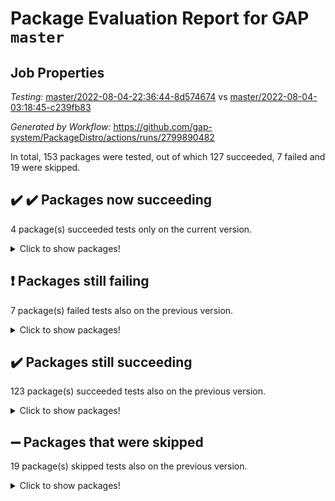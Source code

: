 # Package Evaluation Report for GAP `master`

## Job Properties

*Testing:* [master/2022-08-04-22:36:44-8d574674](https://github.com/gap-system/PackageDistro/blob/data/reports/master/2022-08-04-22:36:44-8d574674) vs [master/2022-08-04-03:18:45-c239fb83](https://github.com/gap-system/PackageDistro/blob/data/reports/master/2022-08-04-03:18:45-c239fb83)

*Generated by Workflow:* https://github.com/gap-system/PackageDistro/actions/runs/2799890482

In total, 153 packages were tested, out of which 127 succeeded, 7 failed and 19 were skipped.

## :heavy_check_mark: :heavy_check_mark: Packages now succeeding

4 package(s) succeeded tests only on the current version.
<details><summary>Click to show packages!</summary>

- ctbllib 1.3.4 [(success)](https://github.com/gap-system/PackageDistro/runs/7681753779?check_suite_focus=true) vs ctbllib 1.3.4 [(failure)](https://github.com/gap-system/PackageDistro/runs/7664534835?check_suite_focus=true)
- cvec 2.7.5 [(success)](https://github.com/gap-system/PackageDistro/runs/7681754052?check_suite_focus=true) vs cvec 2.7.5 [(failure)](https://github.com/gap-system/PackageDistro/runs/7664534984?check_suite_focus=true)
- orb 4.8.5 [(success)](https://github.com/gap-system/PackageDistro/runs/7681759865?check_suite_focus=true) vs orb 4.8.5 [(failure)](https://github.com/gap-system/PackageDistro/runs/7664538329?check_suite_focus=true)
- wedderga 4.10.2 [(success)](https://github.com/gap-system/PackageDistro/runs/7681763483?check_suite_focus=true) vs wedderga 4.10.2 [(failure)](https://github.com/gap-system/PackageDistro/runs/7664541029?check_suite_focus=true)
</details>

## :exclamation: Packages still failing

7 package(s) failed tests also on the previous version.
<details><summary>Click to show packages!</summary>

- atlasrep 2.1.3 [(failure)](https://github.com/gap-system/PackageDistro/runs/7681751908?check_suite_focus=true)
- francy 1.2.4 [(failure)](https://github.com/gap-system/PackageDistro/runs/7681755468?check_suite_focus=true)
- hap 1.46 [(failure)](https://github.com/gap-system/PackageDistro/runs/7681756546?check_suite_focus=true)
- packagemanager 1.2 [(failure)](https://github.com/gap-system/PackageDistro/runs/7681760000?check_suite_focus=true)
- recog 1.3.2 [(failure)](https://github.com/gap-system/PackageDistro/runs/7681760913?check_suite_focus=true)
- semigroups 4.0.0 [(failure)](https://github.com/gap-system/PackageDistro/runs/7681761259?check_suite_focus=true)
- yangbaxter 0.10.0 [(failure)](https://github.com/gap-system/PackageDistro/runs/7681763752?check_suite_focus=true)
</details>

## :heavy_check_mark: Packages still succeeding

123 package(s) succeeded tests also on the previous version.
<details><summary>Click to show packages!</summary>

- ace 5.5 [(success)](https://github.com/gap-system/PackageDistro/runs/7681751444?check_suite_focus=true)
- aclib 1.3.2 [(success)](https://github.com/gap-system/PackageDistro/runs/7681751543?check_suite_focus=true)
- agt 0.2 [(success)](https://github.com/gap-system/PackageDistro/runs/7681751624?check_suite_focus=true)
- alnuth 3.2.1 [(success)](https://github.com/gap-system/PackageDistro/runs/7681751716?check_suite_focus=true)
- anupq 3.2.6 [(success)](https://github.com/gap-system/PackageDistro/runs/7681751801?check_suite_focus=true)
- autodoc 2022.07.10 [(success)](https://github.com/gap-system/PackageDistro/runs/7681751994?check_suite_focus=true)
- automata 1.15 [(success)](https://github.com/gap-system/PackageDistro/runs/7681752106?check_suite_focus=true)
- automgrp 1.3.2 [(success)](https://github.com/gap-system/PackageDistro/runs/7681752182?check_suite_focus=true)
- autpgrp 1.10.2 [(success)](https://github.com/gap-system/PackageDistro/runs/7681752285?check_suite_focus=true)
- cap 2022.06-05 [(success)](https://github.com/gap-system/PackageDistro/runs/7681752373?check_suite_focus=true)
- caratinterface 2.3.4 [(success)](https://github.com/gap-system/PackageDistro/runs/7681752485?check_suite_focus=true)
- cddinterface 2020.06.24 [(success)](https://github.com/gap-system/PackageDistro/runs/7681752605?check_suite_focus=true)
- circle 1.6.5 [(success)](https://github.com/gap-system/PackageDistro/runs/7681752744?check_suite_focus=true)
- classicpres 1.22 [(success)](https://github.com/gap-system/PackageDistro/runs/7681752878?check_suite_focus=true)
- cohomolo 1.6.10 [(success)](https://github.com/gap-system/PackageDistro/runs/7681753012?check_suite_focus=true)
- congruence 1.2.4 [(success)](https://github.com/gap-system/PackageDistro/runs/7681753126?check_suite_focus=true)
- corelg 1.56 [(success)](https://github.com/gap-system/PackageDistro/runs/7681753256?check_suite_focus=true)
- crime 1.6 [(success)](https://github.com/gap-system/PackageDistro/runs/7681753355?check_suite_focus=true)
- crisp 1.4.5 [(success)](https://github.com/gap-system/PackageDistro/runs/7681753443?check_suite_focus=true)
- crypting 0.10 [(success)](https://github.com/gap-system/PackageDistro/runs/7681753511?check_suite_focus=true)
- cryst 4.1.25 [(success)](https://github.com/gap-system/PackageDistro/runs/7681753616?check_suite_focus=true)
- crystcat 1.1.10 [(success)](https://github.com/gap-system/PackageDistro/runs/7681753691?check_suite_focus=true)
- cubefree 1.19 [(success)](https://github.com/gap-system/PackageDistro/runs/7681753869?check_suite_focus=true)
- curlinterface 2.2.2 [(success)](https://github.com/gap-system/PackageDistro/runs/7681753976?check_suite_focus=true)
- datastructures 0.2.7 [(success)](https://github.com/gap-system/PackageDistro/runs/7681754136?check_suite_focus=true)
- deepthought 1.0.5 [(success)](https://github.com/gap-system/PackageDistro/runs/7681754302?check_suite_focus=true)
- design 1.7 [(success)](https://github.com/gap-system/PackageDistro/runs/7681754388?check_suite_focus=true)
- difsets 2.3.1 [(success)](https://github.com/gap-system/PackageDistro/runs/7681754486?check_suite_focus=true)
- digraphs 1.5.3 [(success)](https://github.com/gap-system/PackageDistro/runs/7681754579?check_suite_focus=true)
- edim 1.3.5 [(success)](https://github.com/gap-system/PackageDistro/runs/7681754639?check_suite_focus=true)
- example 4.3.2 [(success)](https://github.com/gap-system/PackageDistro/runs/7681754692?check_suite_focus=true)
- factint 1.6.3 [(success)](https://github.com/gap-system/PackageDistro/runs/7681754746?check_suite_focus=true)
- ferret 1.0.8 [(success)](https://github.com/gap-system/PackageDistro/runs/7681754802?check_suite_focus=true)
- fga 1.4.0 [(success)](https://github.com/gap-system/PackageDistro/runs/7681754878?check_suite_focus=true)
- fining 1.5 [(success)](https://github.com/gap-system/PackageDistro/runs/7681754959?check_suite_focus=true)
- float 1.0.3 [(success)](https://github.com/gap-system/PackageDistro/runs/7681755025?check_suite_focus=true)
- format 1.4.3 [(success)](https://github.com/gap-system/PackageDistro/runs/7681755093?check_suite_focus=true)
- forms 1.2.8 [(success)](https://github.com/gap-system/PackageDistro/runs/7681755160?check_suite_focus=true)
- fplsa 1.2.5 [(success)](https://github.com/gap-system/PackageDistro/runs/7681755249?check_suite_focus=true)
- fr 2.4.9 [(success)](https://github.com/gap-system/PackageDistro/runs/7681755356?check_suite_focus=true)
- fwtree 1.3 [(success)](https://github.com/gap-system/PackageDistro/runs/7681755604?check_suite_focus=true)
- gbnp 1.0.5 [(success)](https://github.com/gap-system/PackageDistro/runs/7681755695?check_suite_focus=true)
- generalizedmorphismsforcap 2022.05-01 [(success)](https://github.com/gap-system/PackageDistro/runs/7681755792?check_suite_focus=true)
- genss 1.6.7 [(success)](https://github.com/gap-system/PackageDistro/runs/7681755878?check_suite_focus=true)
- gradedringforhomalg 2022.07-01 [(success)](https://github.com/gap-system/PackageDistro/runs/7681755948?check_suite_focus=true)
- grape 4.8.5 [(success)](https://github.com/gap-system/PackageDistro/runs/7681756031?check_suite_focus=true)
- groupoids 1.69 [(success)](https://github.com/gap-system/PackageDistro/runs/7681756112?check_suite_focus=true)
- grpconst 2.6.2 [(success)](https://github.com/gap-system/PackageDistro/runs/7681756219?check_suite_focus=true)
- guarana 0.96.3 [(success)](https://github.com/gap-system/PackageDistro/runs/7681756340?check_suite_focus=true)
- guava 3.16 [(success)](https://github.com/gap-system/PackageDistro/runs/7681756429?check_suite_focus=true)
- hapcryst 0.1.15 [(success)](https://github.com/gap-system/PackageDistro/runs/7681756678?check_suite_focus=true)
- hecke 1.5.3 [(success)](https://github.com/gap-system/PackageDistro/runs/7681756789?check_suite_focus=true)
- help 3.5 [(success)](https://github.com/gap-system/PackageDistro/runs/7681756954?check_suite_focus=true)
- idrel 2.44 [(success)](https://github.com/gap-system/PackageDistro/runs/7681757048?check_suite_focus=true)
- images 1.3.1 [(success)](https://github.com/gap-system/PackageDistro/runs/7681757129?check_suite_focus=true)
- intpic 0.3.0 [(success)](https://github.com/gap-system/PackageDistro/runs/7681757226?check_suite_focus=true)
- io 4.7.2 [(success)](https://github.com/gap-system/PackageDistro/runs/7681757296?check_suite_focus=true)
- irredsol 1.4.3 [(success)](https://github.com/gap-system/PackageDistro/runs/7681757396?check_suite_focus=true)
- json 2.1.0 [(success)](https://github.com/gap-system/PackageDistro/runs/7681757466?check_suite_focus=true)
- jupyterkernel 1.4.1 [(success)](https://github.com/gap-system/PackageDistro/runs/7681757542?check_suite_focus=true)
- jupyterviz 1.5.1 [(success)](https://github.com/gap-system/PackageDistro/runs/7681757612?check_suite_focus=true)
- kan 1.34 [(success)](https://github.com/gap-system/PackageDistro/runs/7681757706?check_suite_focus=true)
- kbmag 1.5.9 [(success)](https://github.com/gap-system/PackageDistro/runs/7681757899?check_suite_focus=true)
- laguna 3.9.5 [(success)](https://github.com/gap-system/PackageDistro/runs/7681757966?check_suite_focus=true)
- liealgdb 2.2.1 [(success)](https://github.com/gap-system/PackageDistro/runs/7681758035?check_suite_focus=true)
- liepring 2.6 [(success)](https://github.com/gap-system/PackageDistro/runs/7681758107?check_suite_focus=true)
- liering 2.4.2 [(success)](https://github.com/gap-system/PackageDistro/runs/7681758173?check_suite_focus=true)
- linearalgebraforcap 2022.06-03 [(success)](https://github.com/gap-system/PackageDistro/runs/7681758255?check_suite_focus=true)
- loops 3.4.2 [(success)](https://github.com/gap-system/PackageDistro/runs/7681758339?check_suite_focus=true)
- lpres 1.0.3 [(success)](https://github.com/gap-system/PackageDistro/runs/7681758406?check_suite_focus=true)
- majoranaalgebras 1.4 [(success)](https://github.com/gap-system/PackageDistro/runs/7681758466?check_suite_focus=true)
- mapclass 1.4.5 [(success)](https://github.com/gap-system/PackageDistro/runs/7681758557?check_suite_focus=true)
- matgrp 0.64 [(success)](https://github.com/gap-system/PackageDistro/runs/7681758640?check_suite_focus=true)
- modisom 2.5.2 [(success)](https://github.com/gap-system/PackageDistro/runs/7681758700?check_suite_focus=true)
- modulepresentationsforcap 2022.05-03 [(success)](https://github.com/gap-system/PackageDistro/runs/7681758778?check_suite_focus=true)
- monoidalcategories 2022.06-07 [(success)](https://github.com/gap-system/PackageDistro/runs/7681758867?check_suite_focus=true)
- nconvex 2020.11-04 [(success)](https://github.com/gap-system/PackageDistro/runs/7681758939?check_suite_focus=true)
- nilmat 1.4.1 [(success)](https://github.com/gap-system/PackageDistro/runs/7681759026?check_suite_focus=true)
- nock 1.5 [(success)](https://github.com/gap-system/PackageDistro/runs/7681759139?check_suite_focus=true)
- normalizinterface 1.3.3 [(success)](https://github.com/gap-system/PackageDistro/runs/7681759282?check_suite_focus=true)
- nq 2.5.8 [(success)](https://github.com/gap-system/PackageDistro/runs/7681759423?check_suite_focus=true)
- numericalsgps 1.3.1 [(success)](https://github.com/gap-system/PackageDistro/runs/7681759578?check_suite_focus=true)
- openmath 11.5.1 [(success)](https://github.com/gap-system/PackageDistro/runs/7681759784?check_suite_focus=true)
- patternclass 2.4.2 [(success)](https://github.com/gap-system/PackageDistro/runs/7681760070?check_suite_focus=true)
- permut 2.0.4 [(success)](https://github.com/gap-system/PackageDistro/runs/7681760134?check_suite_focus=true)
- polenta 1.3.10 [(success)](https://github.com/gap-system/PackageDistro/runs/7681760199?check_suite_focus=true)
- polymaking 0.8.6 [(success)](https://github.com/gap-system/PackageDistro/runs/7681760276?check_suite_focus=true)
- primgrp 3.4.2 [(success)](https://github.com/gap-system/PackageDistro/runs/7681760346?check_suite_focus=true)
- profiling 2.5.0 [(success)](https://github.com/gap-system/PackageDistro/runs/7681760430?check_suite_focus=true)
- qpa 1.34 [(success)](https://github.com/gap-system/PackageDistro/runs/7681760502?check_suite_focus=true)
- quagroup 1.8.3 [(success)](https://github.com/gap-system/PackageDistro/runs/7681760573?check_suite_focus=true)
- radiroot 2.9 [(success)](https://github.com/gap-system/PackageDistro/runs/7681760681?check_suite_focus=true)
- rcwa 4.7.0 [(success)](https://github.com/gap-system/PackageDistro/runs/7681760760?check_suite_focus=true)
- rds 1.8 [(success)](https://github.com/gap-system/PackageDistro/runs/7681760831?check_suite_focus=true)
- repndecomp 1.2.1 [(success)](https://github.com/gap-system/PackageDistro/runs/7681760985?check_suite_focus=true)
- repsn 3.1.0 [(success)](https://github.com/gap-system/PackageDistro/runs/7681761050?check_suite_focus=true)
- resclasses 4.7.3 [(success)](https://github.com/gap-system/PackageDistro/runs/7681761111?check_suite_focus=true)
- scscp 2.3.1 [(success)](https://github.com/gap-system/PackageDistro/runs/7681761192?check_suite_focus=true)
- sglppow 2.2 [(success)](https://github.com/gap-system/PackageDistro/runs/7681761347?check_suite_focus=true)
- sgpviz 0.999.5 [(success)](https://github.com/gap-system/PackageDistro/runs/7681761444?check_suite_focus=true)
- simpcomp 2.1.14 [(success)](https://github.com/gap-system/PackageDistro/runs/7681761521?check_suite_focus=true)
- singular 2020.12.18 [(success)](https://github.com/gap-system/PackageDistro/runs/7681761632?check_suite_focus=true)
- sla 1.5.3 [(success)](https://github.com/gap-system/PackageDistro/runs/7681761746?check_suite_focus=true)
- smallgrp 1.5 [(success)](https://github.com/gap-system/PackageDistro/runs/7681761890?check_suite_focus=true)
- smallsemi 0.6.13 [(success)](https://github.com/gap-system/PackageDistro/runs/7681762017?check_suite_focus=true)
- sonata 2.9.4 [(success)](https://github.com/gap-system/PackageDistro/runs/7681762127?check_suite_focus=true)
- sophus 1.25 [(success)](https://github.com/gap-system/PackageDistro/runs/7681762224?check_suite_focus=true)
- spinsym 1.5.2 [(success)](https://github.com/gap-system/PackageDistro/runs/7681762326?check_suite_focus=true)
- symbcompcc 1.3.2 [(success)](https://github.com/gap-system/PackageDistro/runs/7681762411?check_suite_focus=true)
- thelma 1.3 [(success)](https://github.com/gap-system/PackageDistro/runs/7681762523?check_suite_focus=true)
- tomlib 1.2.9 [(success)](https://github.com/gap-system/PackageDistro/runs/7681762629?check_suite_focus=true)
- toric 1.9.5 [(success)](https://github.com/gap-system/PackageDistro/runs/7681762765?check_suite_focus=true)
- toricvarieties 2022.07.13 [(success)](https://github.com/gap-system/PackageDistro/runs/7681762856?check_suite_focus=true)
- transgrp 3.6.3 [(success)](https://github.com/gap-system/PackageDistro/runs/7681762937?check_suite_focus=true)
- ugaly 4.0.3 [(success)](https://github.com/gap-system/PackageDistro/runs/7681763029?check_suite_focus=true)
- unipot 1.5 [(success)](https://github.com/gap-system/PackageDistro/runs/7681763117?check_suite_focus=true)
- unitlib 4.1.0 [(success)](https://github.com/gap-system/PackageDistro/runs/7681763230?check_suite_focus=true)
- utils 0.75 [(success)](https://github.com/gap-system/PackageDistro/runs/7681763287?check_suite_focus=true)
- uuid 0.7 [(success)](https://github.com/gap-system/PackageDistro/runs/7681763342?check_suite_focus=true)
- walrus 0.9991 [(success)](https://github.com/gap-system/PackageDistro/runs/7681763407?check_suite_focus=true)
- xmod 2.88 [(success)](https://github.com/gap-system/PackageDistro/runs/7681763565?check_suite_focus=true)
- xmodalg 1.22 [(success)](https://github.com/gap-system/PackageDistro/runs/7681763639?check_suite_focus=true)
- zeromqinterface 0.14 [(success)](https://github.com/gap-system/PackageDistro/runs/7681763843?check_suite_focus=true)
</details>

## :heavy_minus_sign: Packages that were skipped

19 package(s) skipped tests also on the previous version.
<details><summary>Click to show packages!</summary>

- 4ti2interface 2022.03-01 [(skipped)](https://github.com/gap-system/PackageDistro/runs/7681623856?check_suite_focus=true)
- browse 1.8.14 [(skipped)](https://github.com/gap-system/PackageDistro/runs/7681623856?check_suite_focus=true)
- examplesforhomalg 2022.03-01 [(skipped)](https://github.com/gap-system/PackageDistro/runs/7681623856?check_suite_focus=true)
- gapdoc 1.6.5 [(skipped)](https://github.com/gap-system/PackageDistro/runs/7681623856?check_suite_focus=true)
- gauss 2022.03-01 [(skipped)](https://github.com/gap-system/PackageDistro/runs/7681623856?check_suite_focus=true)
- gaussforhomalg 2022.03-01 [(skipped)](https://github.com/gap-system/PackageDistro/runs/7681623856?check_suite_focus=true)
- gradedmodules 2022.03-01 [(skipped)](https://github.com/gap-system/PackageDistro/runs/7681623856?check_suite_focus=true)
- homalg 2022.03-01 [(skipped)](https://github.com/gap-system/PackageDistro/runs/7681623856?check_suite_focus=true)
- homalgtocas 2022.07-01 [(skipped)](https://github.com/gap-system/PackageDistro/runs/7681623856?check_suite_focus=true)
- io_forhomalg 2022.03-01 [(skipped)](https://github.com/gap-system/PackageDistro/runs/7681623856?check_suite_focus=true)
- itc 1.5.1 [(skipped)](https://github.com/gap-system/PackageDistro/runs/7681623856?check_suite_focus=true)
- localizeringforhomalg 2022.03-01 [(skipped)](https://github.com/gap-system/PackageDistro/runs/7681623856?check_suite_focus=true)
- matricesforhomalg 2022.06-01 [(skipped)](https://github.com/gap-system/PackageDistro/runs/7681623856?check_suite_focus=true)
- modules 2022.03-01 [(skipped)](https://github.com/gap-system/PackageDistro/runs/7681623856?check_suite_focus=true)
- polycyclic 2.16 [(skipped)](https://github.com/gap-system/PackageDistro/runs/7681623856?check_suite_focus=true)
- ringsforhomalg 2022.07-01 [(skipped)](https://github.com/gap-system/PackageDistro/runs/7681623856?check_suite_focus=true)
- sco 2022.03-01 [(skipped)](https://github.com/gap-system/PackageDistro/runs/7681623856?check_suite_focus=true)
- toolsforhomalg 2022.05-01 [(skipped)](https://github.com/gap-system/PackageDistro/runs/7681623856?check_suite_focus=true)
- xgap 4.31 [(skipped)](https://github.com/gap-system/PackageDistro/runs/7681623856?check_suite_focus=true)
</details>

